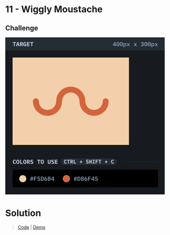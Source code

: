 # 11 - Wiggly Moustache

## Challenge

![Wiggly Moustache](./wiggly-moustache.png)

# Solution

> [Code](https://github.com/npranto/cssbattle/tree/main/battle-1/wiggly-moustache/index.html) |
> [Demo](https://cssbattle.pages.dev/battle-1/wiggly-moustache/)

